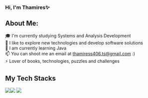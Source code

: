 ### Hi, I'm Thamires✨

<h2>About Me:</h2>

 🎓  I'm currently studying Systems and Analysis Development <br/>
 🔭  I like to explore new technologies and develop software solutions <br/>
 🌱  I am currently learning Java <br/>
 📫  You can shoot me an email at thamiress406.ts@gmail.com :) <br/>
 ⚡  Lover of books, technologies, puzzles and challenges <br/>
 
<h2>My Tech Stacks</h2>
<img src="https://github.com/MikeCodesDotNET/ColoredBadges/blob/master/png/dev/languages/html.png?raw=true"><img src="https://github.com/MikeCodesDotNET/ColoredBadges/blob/master/png/dev/languages/java.png?raw=true"> <img src="https://github.com/MikeCodesDotNET/ColoredBadges/blob/master/png/dev/languages/csharp.png?raw=true">
